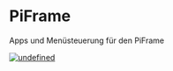 # PiFrame
Apps und Menüsteuerung für den PiFrame

[![undefined](https://img.youtube.com/vi/dR7oVC3HARc/0.jpg)](https://www.youtube.com/watch?v=dR7oVC3HARc)
